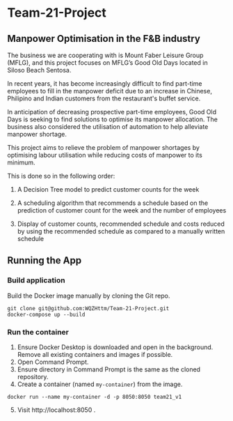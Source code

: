 # Team-21-Project 

## Manpower Optimisation in the F&B industry

The business we are cooperating with is Mount Faber Leisure Group (MFLG), and this project focuses on MFLG’s Good Old Days located in Siloso Beach Sentosa.

In recent years, it has become increasingly difficult to find part-time employees to fill in the manpower deficit due to an increase in Chinese, Philipino and Indian customers from the restaurant's buffet service.

In anticipation of decreasing prospective part-time employees, Good Old Days is seeking to find solutions to optimise its manpower allocation. The business also considered the utilisation of automation to help alleviate manpower shortage.

This project aims to relieve the problem of manpower shortages by optimising labour utilisation while reducing costs of manpower to its minimum.

This is done so in the following order: 

1. A Decision Tree model to predict customer counts for the week

2. A scheduling algorithm that recommends a schedule based on the prediction of customer count for the week and the number of employees 

3. Display of customer counts, recommended schedule and costs reduced by using the recommended schedule as compared to a manually written schedule  


## Running the App

### Build application
Build the Docker image manually by cloning the Git repo.
```
git clone git@github.com:WQZHttm/Team-21-Project.git
docker-compose up --build
```

### Run the container
1. Ensure Docker Desktop is downloaded and open in the background. Remove all existing containers and images if possible.
2. Open Command Prompt.
3. Ensure directory in Command Prompt is the same as the cloned repository.
4. Create a container (named `my-container`) from the image.
```
docker run --name my-container -d -p 8050:8050 team21_v1
```
5. Visit http://localhost:8050 .


<!-- ```
 The hostname of the container is 6095273a4e9b and its IP is 172.17.0.2. 
```

### Verify the running container
Verify by checking the container ip and hostname (ID):
```
$ docker inspect -f '{{range .NetworkSettings.Networks}}{{.IPAddress}}{{end}}' my-container
172.17.0.2
$ docker inspect -f '{{ .Config.Hostname }}' my-container
6095273a4e9b
``` -->


